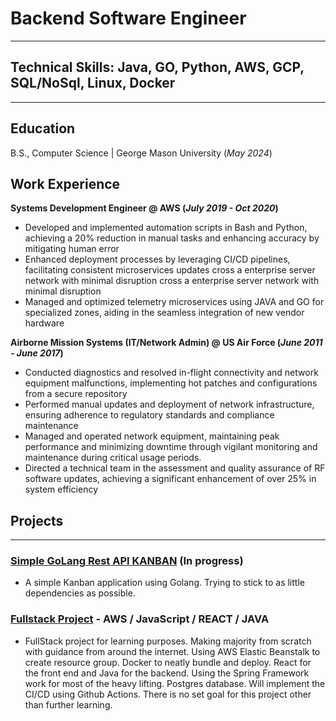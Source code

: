 # Backend Software Engineer

---

## Technical Skills: Java, GO, Python, AWS, GCP, SQL/NoSql, Linux, Docker

---

## Education

B.S., Computer Science | George Mason University (_May 2024_)

## Work Experience

**Systems Development Engineer @ AWS (_July 2019 - Oct 2020_)**

- Developed and implemented automation scripts in Bash and Python, achieving a 20% reduction in manual tasks
and enhancing accuracy by mitigating human error
- Enhanced deployment processes by leveraging CI/CD pipelines, facilitating consistent microservices updates
cross a enterprise server network with minimal disruption
cross a enterprise server network with minimal disruption
- Managed and optimized telemetry microservices using JAVA and GO for specialized zones, aiding in the seamless
integration of new vendor hardware

**Airborne Mission Systems (IT/Network Admin) @ US Air Force (_June 2011 - June 2017_)**

- Conducted diagnostics and resolved in-flight connectivity and network equipment malfunctions, implementing hot patches and configurations from a secure repository
- Performed manual updates and deployment of network infrastructure, ensuring adherence to regulatory standards and compliance maintenance
- Managed and operated network equipment, maintaining peak performance and minimizing downtime through vigilant monitoring and maintenance during critical usage periods.
- Directed a technical team in the assessment and quality assurance of RF software updates, achieving a significant enhancement of over 25% in system efficiency

## Projects

---

### [Simple GoLang Rest API KANBAN](https://github.com/Chris-Gonz/golang-REST) (In progress)

- A simple Kanban application using Golang. Trying to stick to as little dependencies as possible.

### [Fullstack Project](https://github.com/Chris-Gonz/aws_react) - AWS / JavaScript / REACT / JAVA
  
- FullStack project for learning purposes. Making majority from scratch with guidance from around the internet. Using AWS Elastic Beanstalk to create resource group. Docker to neatly bundle and deploy. React for the front end and Java for the backend. Using the Spring Framework work for most of the heavy lifting. Postgres database. Will implement the CI/CD using Github Actions. There is no set goal for this project other than further learning.  

<!--
**Chris-Gonz/Chris-Gonz** is a ✨ _special_ ✨ repository because its `README.md` (this file) appears on your GitHub profile.

Here are some ideas to get you started:

- 🔭 I’m currently working on ...
- 🌱 I’m currently learning ...
- 👯 I’m looking to collaborate on ...
- 🤔 I’m looking for help with ...
- 💬 Ask me about ...
- 📫 How to reach me: ...
- 😄 Pronouns: ...
- ⚡ Fun fact: ...
-->

